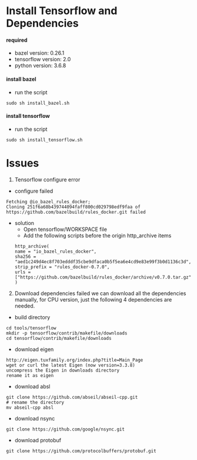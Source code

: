 
# Install Tensorflow and Dependencies

#### required
+ bazel version: 0.26.1
+ tensorflow version: 2.0
+ python version: 3.6.8

#### install bazel
+ run the script
```
sudo sh install_bazel.sh

```

#### install tensorflow
+ run the script
```
sudo sh install_tensorflow.sh
```



# Issues

1. Tensorflow configure error
+ configure failed
```
Fetching @io_bazel_rules_docker;
Cloning 251f6a68b439744094faff800cd029798edf9faa of https://github.com/bazelbuild/rules_docker.git failed

```
+ solution
    - Open tensorflow/WORKSPACE file
    - Add the following scripts before the origin http_archive items
    ```
    http_archive(
    name = "io_bazel_rules_docker",
    sha256 = "aed1c249d4ec8f703edddf35cbe9dfaca0b5f5ea6e4cd9e83e99f3b0d1136c3d",
    strip_prefix = "rules_docker-0.7.0",
    urls = ["https://github.com/bazelbuild/rules_docker/archive/v0.7.0.tar.gz"],
    )

    ```    

2. Download dependencies failed
we can download all the dependencies manually, for CPU version, just the following
4 dependencies are needed.

+ build directory
```
cd tools/tensorflow
mkdir -p tensorflow/contrib/makefile/downloads
cd tensorflow/contrib/makefile/downloads

```
+ download eigen
```
http://eigen.tuxfamily.org/index.php?title=Main_Page
wget or curl the latest Eigen (now version=3.3.8)
uncompress the Eigen in downloads directory
rename it as eigen

```
+ download absl
```
git clone https://github.com/abseil/abseil-cpp.git
# rename the directory
mv abseil-cpp absl

```
+ download nsync
```
git clone https://github.com/google/nsync.git
```
+ download protobuf
```
git clone https://github.com/protocolbuffers/protobuf.git
```

